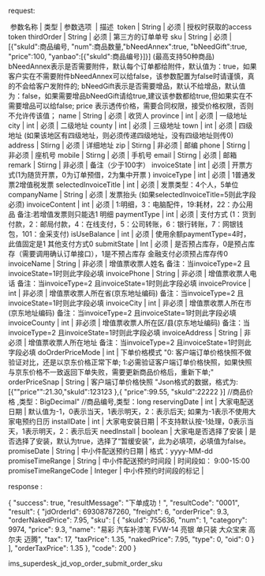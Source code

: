 

request:

 参数名称	 | 	类型	 | 	参数选项 	 | 	描述 
token	 | 	String	 | 	必须	 | 	授权时获取的access token
thirdOrder	 | 	String	 | 	必须	 | 	第三方的订单单号
sku	 | 	String	 | 	必须	 | 	[{"skuId":商品编号, "num":商品数量,"bNeedAnnex":true, "bNeedGift":true, "price":100, "yanbao":[{"skuId":商品编号}]}] (最高支持50种商品)
                              bNeedAnnex表示是否需要附件，默认每个订单都给附件，默认值为：true，如果客户实在不需要附件bNeedAnnex可以给false，该参数配置为false时请谨慎，真的不会给客户发附件的;
                              bNeedGift表示是否需要增品，默认不给增品，默认值为：false，如果需要增品bNeedGift请给true,建议该参数都给true,但如果实在不需要增品可以给false;
                              price 表示透传价格，需要合同权限，接受价格权限，否则不允许传该值；
name	 | 	String	 | 	必须	 | 	收货人
province	 | 	int	 | 	必须	 | 	一级地址
city	 | 	int	 | 	必须	 | 	二级地址
county	 | 	int	 | 	必须	 | 	三级地址
town	 | 	int	 | 	必须	 | 	四级地址 (如果该地区有四级地址，则必须传递四级地址，没有四级地址则传0)
address	 | 	Stirng	 | 	必须	 | 	详细地址
zip	 | 	Stirng	 | 	非必须	 | 	邮编
phone	 | 	Stirng	 | 	非必须	 | 	座机号
mobile	 | 	Stirng	 | 	必须	 | 	手机号
email	 | 	Stirng	 | 	必须	 | 	邮箱
remark	 | 	Stirng	 | 	非必须	 | 	备注（少于100字）
invoiceState	 | 	int	 | 	必须	 | 	开票方式(1为随货开票，0为订单预借，2为集中开票 )
invoiceType	 | 	int	 | 	必须	 | 	1普通发票2增值税发票
selectedInvoiceTitle	 | 	int	 | 	必须	 | 	发票类型：4个人，5单位
companyName	 | 	String	 | 	必须	 | 	发票抬头 (如果selectedInvoiceTitle=5则此字段必须)
invoiceContent	 | 	int	 | 	必须	 | 	1:明细，3：电脑配件，19:耗材，22：办公用品 备注:若增值发票则只能选1 明细
paymentType	 | 	int	 | 	必须	 | 	支付方式 (1：货到付款，2：邮局付款，4：在线支付，5：公司转账，6：银行转账，7：网银钱包，101：金采支付)
isUseBalance	 | 	int	 | 	必须	 | 	使用余额paymentType=4时，此值固定是1 其他支付方式0
submitState	 | 	Int	 | 	必须	 | 	是否预占库存，0是预占库存（需要调用确认订单接口），1是不预占库存 金融支付必须预占库存传0
invoiceName	 | 	String	 | 	非必须	 | 	增值票收票人姓名 备注：当invoiceType=2 且invoiceState=1时则此字段必填
invoicePhone	 | 	String	 | 	非必须	 | 	增值票收票人电话 备注：当invoiceType=2 且invoiceState=1时则此字段必填
invoiceProvice	 | 	int	 | 	非必须	 | 	增值票收票人所在省(京东地址编码) 备注：当invoiceType=2 且invoiceState=1时则此字段必填
invoiceCity	 | 	int	 | 	非必须	 | 	增值票收票人所在市(京东地址编码) 备注：当invoiceType=2 且invoiceState=1时则此字段必填
invoiceCounty	 | 	int	 | 	非必须	 | 	增值票收票人所在区/县(京东地址编码) 备注：当invoiceType=2 且invoiceState=1时则此字段必填
invoiceAddress	 | 	String	 | 	非必须	 | 	增值票收票人所在地址 备注：当invoiceType=2 且invoiceState=1时则此字段必填
doOrderPriceMode	 | 	int	 | 	下单价格模式	 	"0: 客户端订单价格快照不做验证对比，还是以京东价格正常下单; 1:必需验证客户端订单价格快照，如果快照与京东价格不一致返回下单失败，需要更新商品价格后，重新下单;"
orderPriceSnap	 | 	String	 | 	客户端订单价格快照	 "Json格式的数据，格式为:[{""price"":21.30,"skuId":123123 },{ "price":99.55, "skuId":22222 }] //商品价格 ,类型：BigDecimal" //商品编号,类型：long
reservingDate	 | 	int	 | 	大家电配送日期	 | 	默认值为-1，0表示当天，1表示明天，2：表示后天; 如果为-1表示不使用大家电预约日历
installDate	 | 	int	 | 	大家电安装日期	 | 	不支持默认按-1处理，0表示当天，1表示明天，2：表示后天
needInstall	 | 	boolean	 | 	大家电是否选择了安装	 | 	是否选择了安装，默认为true，选择了“暂缓安装”，此为必填项，必填值为false。
promiseDate	 | 	String	 | 	中小件配送预约日期	 | 	格式：yyyy-MM-dd
promiseTimeRange	 | 	String	 | 	中小件配送预约时间段	 | 	时间段如： 9:00-15:00
promiseTimeRangeCode	 | 	Integer	 | 	中小件预约时间段的标记	 |




response :

{
  "success": true,
  "resultMessage": "下单成功！",
  "resultCode": "0001",
  "result": {
    "jdOrderId": 69308787260,
    "freight": 6,
    "orderPrice": 9.3,
    "orderNakedPrice": 7.95,
    "sku": [
      {
        "skuId": 755636,
        "num": 1,
        "category": 9974,
        "price": 9.3,
        "name": "易彩 汽车补漆笔 FVW-14 亮银 单只装 大众宝来 高尔夫 迈腾",
        "tax": 17,
        "taxPrice": 1.35,
        "nakedPrice": 7.95,
        "type": 0,
        "oid": 0
      }
    ],
    "orderTaxPrice": 1.35
  },
  "code": 200
}

ims_superdesk_jd_vop_order_submit_order_sku